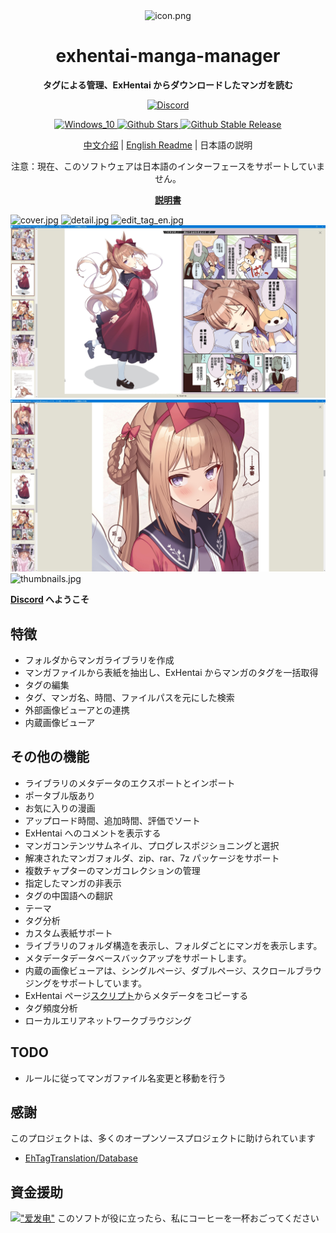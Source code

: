 <div align="center">

<img src="https://raw.githubusercontent.com/SchneeHertz/exhentai-manga-manager/master/public/icon.png" alt="icon.png" width="128"/>

# exhentai-manga-manager

**タグによる管理、ExHentai からダウンロードしたマンガを読む**

<p>
  <a href="hhttps://discord.gg/pS9jR8C8f6">
    <img src="https://img.shields.io/badge/Discord-purple?style=flat-square" alt="Discord" />
  </a>
</p>

<p>
  <a href="https://www.electronjs.org/">
    <img src="https://img.shields.io/badge/require-Windows_10-blue?style=flat-square" alt="Windows_10" />
  </a>
  <a href="https://github.com/SchneeHertz/exhentai-manga-manager/stargazers">
    <img src="https://img.shields.io/github/stars/SchneeHertz/exhentai-manga-manager?style=flat-square&color=cornflowerblue" alt="Github Stars" />
  </a>
  <a href="https://github.com/SchneeHertz/exhentai-manga-manager/releases/latest">
    <img src="https://img.shields.io/github/v/release/SchneeHertz/exhentai-manga-manager?label=latest&style=flat-square&color=cornflowerblue" alt="Github Stable Release" />
  </a>
</p>

[中文介绍](https://github.com/SchneeHertz/exhentai-manga-manager/blob/master/README.md) | [English Readme](https://github.com/SchneeHertz/exhentai-manga-manager/blob/master/README_EN.md) | 日本語の説明

注意：現在、このソフトウェアは日本語のインターフェースをサポートしていません。

**[説明書](https://github.com/SchneeHertz/exhentai-manga-manager/wiki/English-Instruction)**

</div>

![cover.jpg](https://raw.githubusercontent.com/SchneeHertz/exhentai-manga-manager/master/screenshots/cover_en.jpg)
![detail.jpg](https://raw.githubusercontent.com/SchneeHertz/exhentai-manga-manager/master/screenshots/detail_en.jpg)
![edit_tag_en.jpg](https://raw.githubusercontent.com/SchneeHertz/exhentai-manga-manager/master/screenshots/edit_tag_en.jpg)
![viewer.jpg](https://raw.githubusercontent.com/SchneeHertz/exhentai-manga-manager/master/screenshots/viewer.jpg)
![viewer2.jpg](https://raw.githubusercontent.com/SchneeHertz/exhentai-manga-manager/master/screenshots/viewer2.jpg)
![thumbnails.jpg](https://raw.githubusercontent.com/SchneeHertz/exhentai-manga-manager/master/screenshots/thumbnails.jpg)

**[Discord](https://discord.gg/pS9jR8C8f6) へようこそ**

## 特徴
- フォルダからマンガライブラリを作成
- マンガファイルから表紙を抽出し、ExHentai からマンガのタグを一括取得
- タグの編集
- タグ、マンガ名、時間、ファイルパスを元にした検索
- 外部画像ビューアとの連携
- 内蔵画像ビューア

## その他の機能
- ライブラリのメタデータのエクスポートとインポート
- ポータブル版あり
- お気に入りの漫画
- アップロード時間、追加時間、評価でソート
- ExHentai へのコメントを表示する
- マンガコンテンツサムネイル、プログレスポジショニングと選択
- 解凍されたマンガフォルダ、zip、rar、7z パッケージをサポート
- 複数チャプターのマンガコレクションの管理
- 指定したマンガの非表示
- タグの中国語への翻訳
- テーマ
- タグ分析
- カスタム表紙サポート
- ライブラリのフォルダ構造を表示し、フォルダごとにマンガを表示します。
- メタデータデータベースバックアップをサポートします。
- 内蔵の画像ビューアは、シングルページ、ダブルページ、スクロールブラウジングをサポートしています。
- ExHentai ページ[スクリプト](https://sleazyfork.org/zh-CN/scripts/472321-%E6%8F%90%E5%8F%96e-hentai%E7%94%BB%E5%BB%8A%E5%85%83%E6%95%B0%E6%8D%AE)からメタデータをコピーする
- タグ頻度分析
- ローカルエリアネットワークブラウジング

## TODO
- ルールに従ってマンガファイル名変更と移動を行う

## 感謝
このプロジェクトは、多くのオープンソースプロジェクトに助けられています

- [EhTagTranslation/Database](https://github.com/EhTagTranslation/Database)


## 資金援助
[!["爱发电"](https://static.afdiancdn.com/static/img/logo/logo.png)](https://afdian.com/a/SeldonHorizon)
このソフトが役に立ったら、私にコーヒーを一杯おごってください
